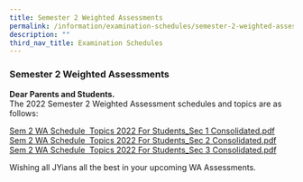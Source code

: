 ```yaml
---
title: Semester 2 Weighted Assessments
permalink: /information/examination-schedules/semester-2-weighted-assessments/
description: ""
third_nav_title: Examination Schedules
---
```

### **Semester 2 Weighted Assessments**
**Dear Parents and Students.**<br>
The 2022 Semester 2 Weighted Assessment schedules and topics are as follows:

[Sem 2 WA Schedule  Topics 2022 For Students\_Sec 1 Consolidated.pdf](/files/Sem%202%20WA%20Schedule%20Topics%202022%20For%20Students_Sec%201%20Consolidated.pdf)<br>
[Sem 2 WA Schedule  Topics 2022 For Students\_Sec 2 Consolidated.pdf](/files/Sem%202%20WA%20Schedule%20Topics%202022%20For%20Students_Sec%202%20Consolidated.pdf)<br>
[Sem 2 WA Schedule  Topics 2022 For Students\_Sec 3 Consolidated.pdf](/files/Sem%202%20WA%20Schedule%20Topics%202022%20For%20Students_Sec%203%20Consolidated.pdf)

Wishing all JYians all the best in your upcoming WA Assessments.